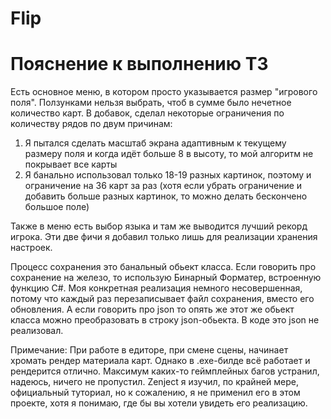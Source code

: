 # Flip
# Пояснение к выполнению ТЗ

Есть основное меню, в котором просто указывается размер "игрового поля". Ползунками нельзя выбрать, чтоб в сумме было нечетное количество карт. В добавок, сделал некоторые ограничения по количеству рядов по двум причинам:
1) Я пытался сделать масштаб экрана адаптивным к текущему размеру поля и когда идёт больше 8 в высоту, то мой алгоритм не покрывает все карты
2) Я банально использовал только 18-19 разных картинок, поэтому и ограничение на 36 карт за раз (хотя если убрать ограничение и добавить больше разных картинок, то можно делать бескончено большое поле)

Также в меню есть выбор языка и там же выводится лучший рекорд игрока.
Эти две фичи я добавил только лишь для реализации хранения настроек.

Процесс сохранения это банальный обьект класса. Если говорить про сохранение на железо, то использую Бинарный Форматер, встроенную функцию C#. Моя конкретная реализация немного несовершенная, потому что каждый раз перезаписывает файл сохранения, вместо его обновления.
А если говорить про json то опять же этот же обьект класса можно преобразовать в строку json-обьекта. В коде это json не реализовал.

Примечание:
При работе в едиторе, при смене сцены, начинает хромать рендер материала карт. Однако в .ехе-билде всё работает и рендерится отлично.
Максимум каких-то геймплейных багов устранил, надеюсь, ничего не пропустил.
Zenject я изучил, по крайней мере, официальный туториал, но к сожалению, я не применил его в этом проекте, хотя я понимаю, где бы вы хотели увидеть его реализацию.
